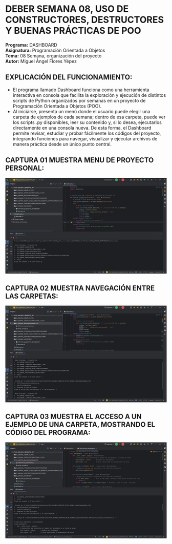 # DEBER SEMANA 08, USO DE CONSTRUCTORES, DESTRUCTORES Y BUENAS PRÁCTICAS DE POO
**Programa:** DASHBOARD  
**Asignatura:** Programación Orientada a Objetos  
**Tema:** 08 Semana, organización del proyecto  
**Autor:** Miguel Ángel Flores Yépez  

## EXPLICACIÓN DEL FUNCIONAMIENTO:  
- El programa llamado Dashboard funciona como una herramienta interactiva en consola que facilita la exploración y ejecución de distintos scripts de Python organizados por semanas en un proyecto de Programación Orientada a Objetos (POO).  
- Al iniciarse, presenta un menú donde el usuario puede elegir una carpeta de ejemplos de cada semana; dentro de esa carpeta, puede ver los scripts .py disponibles, leer su contenido y, si lo desea, ejecutarlos directamente en una consola nueva. De esta forma, el Dashboard permite revisar, estudiar y probar fácilmente los códigos del proyecto, integrando funciones para navegar, visualizar y ejecutar archivos de manera práctica desde un único punto central.  

## CAPTURA 01 MUESTRA MENU DE PROYECTO PERSONAL:
![CAPTURA_01_MENU_PRINCIPAL.jpg](CAPTURA_EJECUCION_DASHBOARD/CAPTURA_01_MENU_PRINCIPAL.jpg)

## CAPTURA 02 MUESTRA NAVEGACIÓN ENTRE LAS CARPETAS:
![CAPTURA_02_NAVEGACION_CARPETAS.jpg](CAPTURA_EJECUCION_DASHBOARD/CAPTURA_02_NAVEGACION_CARPETAS.jpg)

## CAPTURA 03 MUESTRA EL ACCESO A UN EJEMPLO DE UNA CARPETA, MOSTRANDO EL CÓDIGO DEL PROGRAMA:
![CAPTURA_03_ABRIENDO_EJEMPLO.jpg](CAPTURA_EJECUCION_DASHBOARD/CAPTURA_03_ABRIENDO_EJEMPLO.jpg)